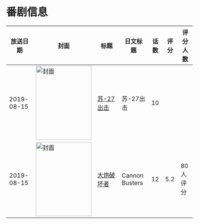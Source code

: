 # 番剧信息

|放送日期|封面|标题|日文标题|话数|评分|评分人数|
|---|---|---|---|---|---|---|
|2019-08-15|<img src="https://lain.bgm.tv/pic/cover/c/14/b4/308830_fJm1V.jpg" alt="封面" style="width:150px;height:200px;object-fit:cover;">|[苏-27出击](https://bangumi.tv/subject/308830)|苏-27出击|10|||
|2019-08-15|<img src="https://lain.bgm.tv/pic/cover/c/2a/ff/186447_Jqexu.jpg" alt="封面" style="width:150px;height:200px;object-fit:cover;">|[大炮破坏者](https://bangumi.tv/subject/186447)|Cannon Busters|12|5.2|80人评分|
